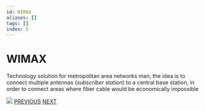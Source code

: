 ```yaml
---
id: WIMAX
aliases: []
tags: []
index: 5
---
```


# WIMAX

Technology solution for metropolitan area networks man, the idea is to connect multiple antennas (*subscriber station*) to a central base station, in order to connect areas where fiber cable would be economically impossible

![](Pasted%20image%2020240604192519.png)
[PREVIOUS](WIFI.md) [NEXT](CELLULAR_NETWORKING.md)
